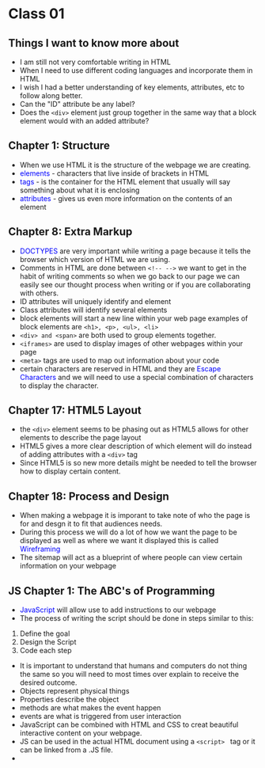 # Class 01

## Things I want to know more about

- I am still not very comfortable writing in HTML
- When I need to use different coding languages and incorporate them in HTML
- I wish I had a better understanding of key elements, attributes, etc to follow along better.
- Can the "ID" attribute be any label?
- Does the ` <div> ` element just group together in the same way that a block element would with an added attribute? 

## Chapter 1: Structure

- When we use HTML it is the structure of the webpage we are creating.
- <span style="color:blue">elements</span> - characters that live inside of brackets in HTML
- <span style="color:blue">tags</span> - is the container for the HTML element that usually will say something about what it is enclosing
- <span style="color:blue">attributes</span> - gives us even more information on the contents of an element


## Chapter 8: Extra Markup

- <span style="color:blue">DOCTYPES</span> are very important while writing a page because it tells the browser which version of HTML we are using.
- Comments in HTML are done between ` <!-- --> ` we want to get in the habit of writing comments so when we go back to our page we can easily see our thought process when writing or if you are collaborating with others.
- ID attributes will uniquely identify and element
- Class attributes will identify several elements
- block elements will start a new line within your web page examples of block elements are `<h1>, <p>, <ul>, <li> `
- ` <div> and <span> ` are both used to group elements together.
- ` <iframes> ` are used to display images of other webpages within your page
- ` <meta> ` tags are used to map out information about your code 
- certain characters are reserved in HTML and they are <span style="color:blue">Escape Characters</span> and we will need to use a special combination of characters to display the character.

## Chapter 17: HTML5 Layout

- the ` <div> ` element seems to be phasing out as HTML5 allows for other elements to describe the page layout
- HTML5 gives a more clear description of which element will do instead of adding attributes with a ` <div> ` tag
- Since HTML5 is so new more details might be needed to tell the browser how to display certain content.

## Chapter 18: Process and Design

- When making a webpage it is imporant to take note of who the page is for and desgn it to fit that audiences needs.
- During this process we will do a lot of how we want the page to be displayed as well as where we want it displayed this is called <span style="color:blue">Wireframing</span>
- The sitemap will act as a blueprint of where people can view certain information on your webpage


## JS Chapter 1: The ABC's of Programming

- <span style="color:Blue">JavaScript</span> will allow use to add instructions to our webpage
- The process of writing the script should be done in steps similar to this:
1. Define the goal
2. Design the Script
3. Code each step
- It is important to understand that humans and computers do not thing the same so you will need to most times over explain to receive the desired outcome.
- Objects represent physical things
- Properties describe the object
- methods are what makes the event happen
- events are what is triggered from user interaction
- JavaScript can be combined with HTML and CSS to creat beautiful interactive content on your webpage.
- JS can be used in the actual HTML document using a `<script> ` tag or it can be linked from a .JS file.
-
